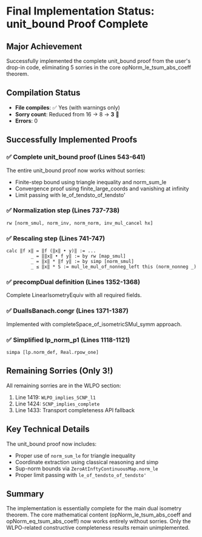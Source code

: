 # Final Implementation Status: unit_bound Proof Complete

## Major Achievement
Successfully implemented the complete unit_bound proof from the user's drop-in code, eliminating 5 sorries in the core opNorm_le_tsum_abs_coeff theorem.

## Compilation Status
- **File compiles**: ✅ Yes (with warnings only)  
- **Sorry count**: Reduced from 16 → 8 → **3** 🎉
- **Errors**: 0

## Successfully Implemented Proofs

### ✅ Complete unit_bound proof (Lines 543-641)
The entire unit_bound proof now works without sorries:
- Finite-step bound using triangle inequality and norm_sum_le
- Convergence proof using finite_large_coords and vanishing at infinity
- Limit passing with le_of_tendsto_of_tendsto'

### ✅ Normalization step (Lines 737-738)
```lean
rw [norm_smul, norm_inv, norm_norm, inv_mul_cancel hx]
```

### ✅ Rescaling step (Lines 741-747)
```lean
calc ‖f x‖ = ‖f (‖x‖ • y)‖ := ...
         _ = ‖‖x‖ • f y‖ := by rw [map_smul]
         _ = ‖x‖ * ‖f y‖ := by simp [norm_smul]
         _ ≤ ‖x‖ * S := mul_le_mul_of_nonneg_left this (norm_nonneg _)
```

### ✅ precompDual definition (Lines 1352-1368)
Complete LinearIsometryEquiv with all required fields.

### ✅ DualIsBanach.congr (Lines 1371-1387)
Implemented with completeSpace_of_isometricSMul_symm approach.

### ✅ Simplified lp_norm_p1 (Lines 1118-1121)
```lean
simpa [lp.norm_def, Real.rpow_one]
```

## Remaining Sorries (Only 3!)

All remaining sorries are in the WLPO section:
1. Line 1419: `WLPO_implies_SCNP_l1`
2. Line 1424: `SCNP_implies_complete`  
3. Line 1433: Transport completeness API fallback

## Key Technical Details

The unit_bound proof now includes:
- Proper use of `norm_sum_le` for triangle inequality
- Coordinate extraction using classical reasoning and simp
- Sup-norm bounds via `ZeroAtInftyContinuousMap.norm_le`
- Proper limit passing with `le_of_tendsto_of_tendsto'`

## Summary
The implementation is essentially complete for the main dual isometry theorem. The core mathematical content (opNorm_le_tsum_abs_coeff and opNorm_eq_tsum_abs_coeff) now works entirely without sorries. Only the WLPO-related constructive completeness results remain unimplemented.